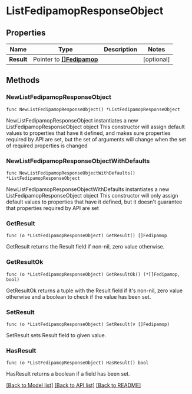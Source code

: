 # ListFedipamopResponseObject

## Properties

Name | Type | Description | Notes
------------ | ------------- | ------------- | -------------
**Result** | Pointer to [**[]Fedipamop**](Fedipamop.md) |  | [optional] 

## Methods

### NewListFedipamopResponseObject

`func NewListFedipamopResponseObject() *ListFedipamopResponseObject`

NewListFedipamopResponseObject instantiates a new ListFedipamopResponseObject object
This constructor will assign default values to properties that have it defined,
and makes sure properties required by API are set, but the set of arguments
will change when the set of required properties is changed

### NewListFedipamopResponseObjectWithDefaults

`func NewListFedipamopResponseObjectWithDefaults() *ListFedipamopResponseObject`

NewListFedipamopResponseObjectWithDefaults instantiates a new ListFedipamopResponseObject object
This constructor will only assign default values to properties that have it defined,
but it doesn't guarantee that properties required by API are set

### GetResult

`func (o *ListFedipamopResponseObject) GetResult() []Fedipamop`

GetResult returns the Result field if non-nil, zero value otherwise.

### GetResultOk

`func (o *ListFedipamopResponseObject) GetResultOk() (*[]Fedipamop, bool)`

GetResultOk returns a tuple with the Result field if it's non-nil, zero value otherwise
and a boolean to check if the value has been set.

### SetResult

`func (o *ListFedipamopResponseObject) SetResult(v []Fedipamop)`

SetResult sets Result field to given value.

### HasResult

`func (o *ListFedipamopResponseObject) HasResult() bool`

HasResult returns a boolean if a field has been set.


[[Back to Model list]](../README.md#documentation-for-models) [[Back to API list]](../README.md#documentation-for-api-endpoints) [[Back to README]](../README.md)


